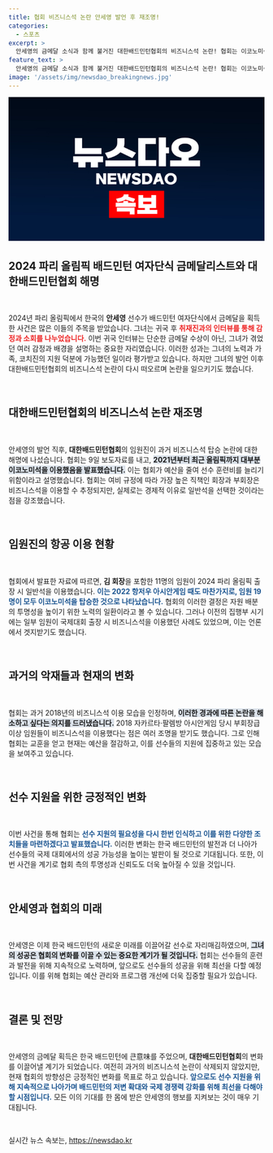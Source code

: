 ```yaml
---
title: 협회 비즈니스석 논란 안세영 발언 후 재조명!
categories:
  - 스포츠
excerpt: >
  안세영의 금메달 소식과 함께 불거진 대한배드민턴협회의 비즈니스석 논란! 협회는 이코노미석 이용으로 예산 절감을 주장하며 과거의 행태를 해명했다. 배드민턴의 미래는 이제 과연?
feature_text: >
  안세영의 금메달 소식과 함께 불거진 대한배드민턴협회의 비즈니스석 논란! 협회는 이코노미석 이용으로 예산 절감을 주장하며 과거의 행태를 해명했다. 배드민턴의 미래는 이제 과연?
image: '/assets/img/newsdao_breakingnews.jpg'
---
```


<p><img src="/assets/img/newsdao_breakingnews.jpg" alt="koreaapp 속보" /></p>

<h2 data-ke-size="size26">2024 파리 올림픽 배드민턴 여자단식 금메달리스트와 대한배드민턴협회 해명</h2>

<p data-ke-size="size16">&nbsp;</p>

<p data-ke-size="size16">2024년 파리 올림픽에서 한국의 <b>안세영</b> 선수가 배드민턴 여자단식에서 금메달을 획득한 사건은 많은 이들의 주목을 받았습니다. 그녀는 귀국 후 <b><span style="color: #ee2323;">취재진과의 인터뷰를 통해 감정과 소회를 나누었습니다.</span></b> 이번 귀국 인터뷰는 단순한 금메달 수상이 아닌, 그녀가 겪었던 여러 감정과 배경을 설명하는 중요한 자리였습니다. 이러한 성과는 그녀의 노력과 가족, 코치진의 지원 덕분에 가능했던 일이라 평가받고 있습니다. 하지만 그녀의 발언 이후 대한배드민턴협회의 비즈니스석 논란이 다시 떠오르며 논란을 일으키기도 했습니다.</p>

<p data-ke-size="size16">&nbsp;</p>

<h2 data-ke-size="size26">대한배드민턴협회의 비즈니스석 논란 재조명</h2>

<p data-ke-size="size16">&nbsp;</p>

<p data-ke-size="size16">안세영의 발언 직후, <b>대한배드민턴협회</b>의 임원진이 과거 비즈니스석 탑승 논란에 대한 해명에 나섰습니다. 협회는 9일 보도자료를 내고, <b><span style="background-color: #21538527;">2021년부터 최근 올림픽까지 대부분 이코노미석을 이용했음을 발표했습니다.</span></b> 이는 협회가 예산을 줄여 선수 훈련비를 늘리기 위함이라고 설명했습니다. 협회는 여비 규정에 따라 가장 높은 직책인 회장과 부회장은 비즈니스석을 이용할 수 추정되지만, 실제로는 경제적 이유로 일반석을 선택한 것이라는 점을 강조했습니다.</p>

<p data-ke-size="size16">&nbsp;</p>

<h2 data-ke-size="size26">임원진의 항공 이용 현황</h2>

<p data-ke-size="size16">&nbsp;</p>

<p data-ke-size="size16">협회에서 발표한 자료에 따르면, <b>김 회장</b>을 포함한 11명의 임원이 2024 파리 올림픽 출장 시 일반석을 이용했습니다. <b><span style="color: #1a5490;">이는 2022 항저우 아시안게임 때도 마찬가지로, 임원 19명이 모두 이코노미석을 탑승한 것으로 나타났습니다.</span></b> 협회의 이러한 결정은 자원 배분의 투명성을 높이기 위한 노력의 일환이라고 볼 수 있습니다. 그러나 이전의 집행부 시기에는 일부 임원이 국제대회 출장 시 비즈니스석을 이용했던 사례도 있었으며, 이는 언론에서 겟지받기도 했습니다.</p>

<p data-ke-size="size16">&nbsp;</p>

<h2 data-ke-size="size26">과거의 악재들과 현재의 변화</h2>

<p data-ke-size="size16">&nbsp;</p>

<p data-ke-size="size16">협회는 과거 2018년의 비즈니스석 이용 모습을 인정하며, <b><span style="background-color: #21538527;">이러한 경과에 따른 논란을 해소하고 싶다는 의지를 드러냈습니다.</span></b> 2018 자카르타·팔렘방 아시안게임 당시 부회장급 이상 임원들이 비즈니스석을 이용했다는 점은 여러 조명을 받기도 했습니다. 그로 인해 협회는 교훈을 얻고 현재는 예산을 절감하고, 이를 선수들의 지원에 집중하고 있는 모습을 보여주고 있습니다.</p>

<p data-ke-size="size16">&nbsp;</p>

<h2 data-ke-size="size26">선수 지원을 위한 긍정적인 변화</h2>

<p data-ke-size="size16">&nbsp;</p>

<p data-ke-size="size16">이번 사건을 통해 협회는 <b><span style="color: #1a5490;">선수 지원의 필요성을 다시 한번 인식하고 이를 위한 다양한 조치들을 마련하겠다고 발표했습니다.</span></b> 이러한 변화는 한국 배드민턴의 발전과 더 나아가 선수들의 국제 대회에서의 성공 가능성을 높이는 발판이 될 것으로 기대됩니다. 또한, 이번 사건을 계기로 협회 측의 투명성과 신뢰도도 더욱 높아질 수 있을 것입니다.</p>

<p data-ke-size="size16">&nbsp;</p>

<h2 data-ke-size="size26">안세영과 협회의 미래</h2>

<p data-ke-size="size16">&nbsp;</p>

<p data-ke-size="size16">안세영은 이제 한국 배드민턴의 새로운 미래를 이끌어갈 선수로 자리매김하였으며, <b><span style="background-color: #21538527;">그녀의 성공은 협회의 변화를 이끌 수 있는 중요한 계기가 될 것입니다.</span></b> 협회는 선수들의 훈련과 발전을 위해 지속적으로 노력하며, 앞으로도 선수들의 성공을 위해 최선을 다할 예정입니다. 이를 위해 협회는 예산 관리와 프로그램 개선에 더욱 집중할 필요가 있습니다.</p>

<p data-ke-size="size16">&nbsp;</p>

<h2 data-ke-size="size26">결론 및 전망</h2>

<p data-ke-size="size16">&nbsp;</p>

<p data-ke-size="size16">안세영의 금메달 획득은 한국 배드민턴에 큰意味를 주었으며, <b>대한배드민턴협회</b>의 변화를 이끌어낼 계기가 되었습니다. 여전히 과거의 비즈니스석 논란이 삭제되지 않았지만, 현재 협회의 방향성은 긍정적인 변화를 목표로 하고 있습니다. <b><span style="color: #1a5490;">앞으로도 선수 지원을 위해 지속적으로 나아가며 배드민턴의 저변 확대와 국제 경쟁력 강화를 위해 최선을 다해야 할 시점입니다.</span></b> 모든 이의 기대를 한 몸에 받은 안세영의 행보를 지켜보는 것이 매우 기대됩니다.</p>

<p data-ke-size="size16">&nbsp;</p>
실시간 뉴스 속보는, <a href="https://newsdao.kr" rel="dofollow">https://newsdao.kr</a>


